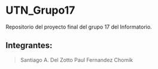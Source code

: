 # UTN_Grupo17
Repositorio del proyecto final del grupo 17 del Informatorio.
## Integrantes:
> Santiago A. Del Zotto 
> Paul Fernandez Chomik
